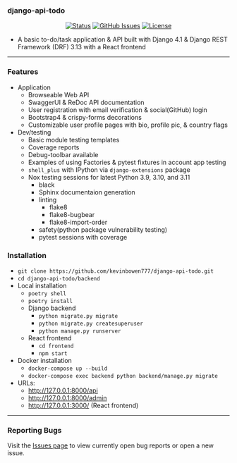 ### django-api-todo

<div align="center">

  [![Status](https://img.shields.io/badge/status-active-success.svg)]()
  [![GitHub Issues](https://img.shields.io/github/issues/kevinbowen777/django-api-todo.svg)](https://github.com/kevinbowen777/django-api-todo/issues)
  [![License](https://img.shields.io/badge/license-MIT-blue.svg)](/LICENSE)

</div>

 - A basic to-do/task application & API built with Django 4.1 & Django REST
   Framework (DRF) 3.13 with a React frontend

---
### Features
 - Application
     - Browseable Web API
     - SwaggerUI & ReDoc API documentation
     - User registration with email verification & social(GitHub) login
     - Bootstrap4 & crispy-forms decorations
     - Customizable user profile pages with bio, profile pic, & country flags
 - Dev/testing
     - Basic module testing templates
     - Coverage reports
     - Debug-toolbar available
     - Examples of using Factories & pytest fixtures in account app testing
     - `shell_plus` with IPython via `django-extensions` package
     - Nox testing sessions for latest Python 3.9, 3.10, and 3.11
         - black
         - Sphinx documentaion generation
         - linting
             - flake8
             - flake8-bugbear
             - flake8-import-order
         - safety(python package vulnerability testing)
         - pytest sessions with coverage

### Installation
 - `git clone https://github.com/kevinbowen777/django-api-todo.git`
 - `cd django-api-todo/backend`
 - Local installation
     - `poetry shell`
     - `poetry install`
     - Django backend
         - `python migrate.py migrate`
         - `python migrate.py createsuperuser`
         - `python manage.py runserver`
     - React frontend
         - `cd frontend`
         - `npm start`
 - Docker installation
     - `docker-compose up --build`
     - `docker-compose exec backend python backend/manage.py migrate`
 - URLs:
     - http://127.0.0.1:8000/api
     - http://127.0.0.1:8000/admin
     - http://127.0.0.1:3000/ (React frontend)

---
### Reporting Bugs

   Visit the [Issues page](https://github.com/kevinbowen777/django-api-todo/issues)
      to view currently open bug reports or open a new issue.
